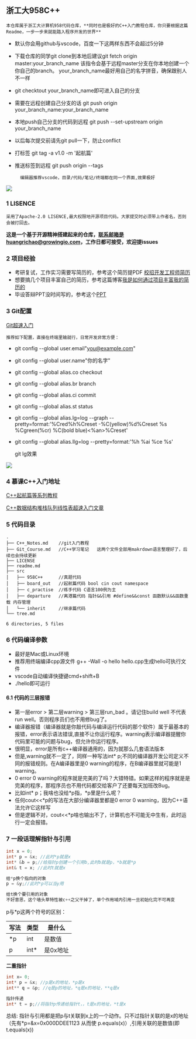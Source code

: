 ## 浙工大958C++
    
    本仓库属于浙工大计算机958代码仓库，**同时也是极好的C++入门教程仓库，你只要根据这篇Readme，一步一步来就能踏入程序开发的世界**
    


- 默认你会用github与vscode，百度一下这两样东西不会超过5分钟
- 下载仓库的同学git clone到本地后建议git fetch origin master:your_branch_name 该指令会基于远程master分支在你本地创建一个你自己的branch。 your_branch_name最好用自己的名字拼音，确保跟别人不一样
- git checktout your_branch_name即可进入自己的分支
- 需要在远程创建自己分支的话 git push origin your_branch_name:your_branch_name
- 本地push自己分支的代码到远程 git push --set-upstream origin your_branch_name
- 以后每次提交前请先git pull一下，防止conflict
- 打标签 git tag -a v1.0 -m '起航篇'
- 推送标签到远程 git push origin --tags


        编辑器推荐vscode，目录/代码/笔记/终端都在同一个界面,效果极好

![](http://ww3.sinaimg.cn/large/006tNc79ly1g4bgoe78okj31c00u048o.jpg)


### 1 LISENCE
    采用了Apache-2.0 LISENCE,最大权限地开源项目代码。大家提交时必须带上作者名，否则会被打回去。
**这是一个基于开源精神搭建起来的仓库，联系邮箱是huangrichao@growingio.com，工作日都可接受，欢迎提issues**

### 2 项目经验
- 考研复试，工作实习需要写简历的，参考这个简历提PDF [校招开发工程师简历](https://download.csdn.net/download/weixin_41474319/11251698)
- 想要搞几个项目丰富自己的简历，参考这篇博客[我是如何通过项目丰富我的简历的](https://blog.csdn.net/weixin_41474319/article/details/80885656)
- 毕设答辩PPT没时间写的，参考这个[PPT](https://download.csdn.net/download/weixin_41474319/11251688)
  

### 3 Git配置
[Git超速入门](https://blog.csdn.net/weixin_41474319/article/details/82850521)

    推荐如下配置，直接在终端里输就行，日常开发非常方便：
- git config --global user.email"you@example.com"
- git config --global user.name"你的名字"
- git config --global alias.co checkout
- git config --global alias.br branch
- git config --global alias.ci commit
- git config --global alias.st status
- git config --global alias.lg=log --graph --pretty=format:'%Cred%h%Creset -%C(yellow)%d%Creset %s %Cgreen(%cr) %C(bold blue)<%an>%Creset'
- git config --global alias.llg=log --pretty=format:'%h %ai %ce %s'

    git lg效果

![](http://ww4.sinaimg.cn/large/006tNc79gy1g4banjynctj31540bcwg7.jpg)


### 4 慕课C++入门地址
[C++起航篇等系列教程](https://www.imooc.com/course/list?c=cplusplus)

[C++数据结构堆栈队列线性表超速入门文章](https://blog.csdn.net/weixin_41474319/article/details/82962542)

### 5 代码目录
```
.
├── C++_Notes.md    //git入门教程
├── Git_Course.md   //C++学习笔记   这两个文件全部用makrdown语言整理好了，后续也会持续更新
├── LICENSE
├── readme.md
├── src
│   ├── 958C++      //真题代码
│   ├── board_out   //起航篇代码 bool cin cout namespace
│   ├── c_practise  //练手代码 C语言100例为主
│   ├── departure   //离港篇代码 指针&&引用 #define&&const 函数默认&&函数重载 内存管理
│   └── inherit     //继承篇代码
└── tree.md

6 directories, 5 files
```



### 6 代码编译参数
- 最好是Mac或Linux环境
- 推荐用终端编译cpp源文件 g++ -Wall -o hello hello.cpp生成hello可执行文件
- vscode自动编译快捷键cmd+shift+B
- ./hello即可运行

#### 6.1 代码的三层报错
- 第一层error > 第二层warning > 第三层run_bad 。请记住build well 不代表run well。否则程序员们也不用修bug了。
- 编译器报错（编译器就是你敲代码与编译运行代码的那个软件）属于最基本的报错，error表示语法错误,直接不让你运行程序。warning表示编译器提醒你代码里可能的问题与bug，但允许你运行程序。
- 很明显，error是所有c++编译器通用的，因为就那么几套语法版本
- 但是,warning就不一定了，同样一种写法int* p;不同的编译器开发公司定义不同的报错规则。在A编译器里是0 warning的程序，在B编译器里就可能是1 warning。
- 0 error 0 warning的程序就是完美的了吗？大错特错。如果这样的程序就是是完美的程序，那程序员也不用代码都交给客户了还要每天加班改Bug。
- 比如int* p；我啥也没给*p指，*p里是什么呢？
- 任何cout<<*p的写法在大部分编译器里都是0 error 0 warning，因为C++语法允许它这样写
- 但是逻辑不对，cout<<*p啥也输出不了，计算机也不可能无中生有，此时运行一定会报错。

### 7 一段话理解指针与引用
```c++
int x = 0;
int* p = &x; //此时*p就是x
int* &b = p;//给指针p创建一个引用b,此时b就是p，*b就是*p
int& t = x; //此时t就是x

给*p换个指向的对象
p = &y;//此时*p可以当y用

给t换个要引用的对象
不好意思，这个墙头草特性被c++之父干掉了，单个作用域内引用一旦初始化完不可再变
```

p与*p这两个符号的区别：

写法|类型|是什么
--|--|--
*p|int|是数值
p|int*|是0x地址

**二重指针**
```C++
int x= 0;
int* p = &x; //p是x的地址，*p是x
int** q = &p; //q是p的地址，*q是x的地址，**q是x

指针传递
int* t = p;//将指针p传递给指针t，，t是x的地址，*t是x
```
总结:
指针与引用都是把p与t关联到x上的一个动作。只不过指针关联的是x的地址（先有*p=&x=0x000DDEE1123 从而使 p.equals(x)）,引用关联的是数值(即 t.equals(x))


